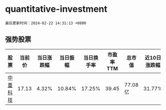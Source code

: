 # quantitative-investment

`最后更新时间：2024-02-22 14:31:13 +0800`

## 强势股票

|股票|当前价|当日涨跌幅|当日振幅|当日换手率|市盈率TTM|总市值|近10日涨跌幅|
|----|----|----|----|----|----|----|----|
|[中重科技](https://xueqiu.com/S/SH603135)|17.13|4.32%|10.84%|17.25%|39.45|77.08亿|31.77%|
